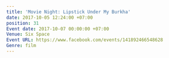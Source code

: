 ```yaml
---
title: 'Movie Night: Lipstick Under My Burkha'
date: 2017-10-05 12:24:00 +07:00
position: 31
Event date: 2017-10-07 00:00:00 +07:00
Venue: Six Space
Event URL: https://www.facebook.com/events/141892466548628
Genre: film
---
```


